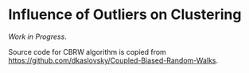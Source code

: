 # Influence of Outliers on Clustering
*Work in Progress*.

Source code for CBRW algorithm is copied from https://github.com/dkaslovsky/Coupled-Biased-Random-Walks.
